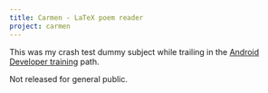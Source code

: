 ```yaml
---
title: Carmen - LaTeX poem reader
project: carmen
---
```


This was my crash test dummy subject while trailing in the
[Android Developer training](http://developer.android.com/training/) path.

Not released for general public.